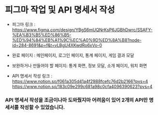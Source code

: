 # 피그마 작업 및 API 명세서 작성

- 피그마 링크 : https://www.figma.com/design/YBgS6mUQNrKsP6JGBhDwrc/SSAFY-%EA%B3%B5%ED%86%B5-%ED%94%84%EB%A1%9C%EC%A0%9D%ED%8A%B8?node-id=284-8691&p=f&t=vLBgU4XKwdRo6xVo-0

- 완료 페이지 : 메인페이지, 로그인 페이지, 통계 페이지, 게임 결과 모달

- 보완하거나 만들어야 할 페이지: 통계 화면, 정보 모달, 소개 페이지, 워치 화면

- API 명세서 작성 링크 : https://www.notion.so/f061a305d41a4f2988fcefc76d2b2166?pvs=4
https://www.notion.so/183c09e299c681a98c0cfa4096390623?pvs=4

### API 명세서 작성을 조금이나마 도와줬지마 어려움이 있어 2개의 API만 명세서를 작성할 수 있었습니다. 